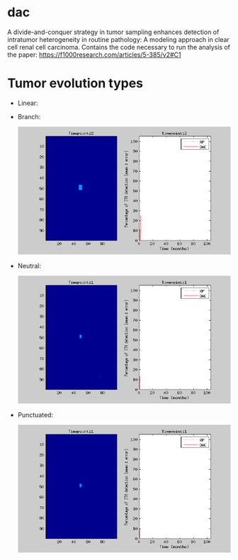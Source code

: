 # dac

A divide-and-conquer strategy in tumor sampling enhances detection of intratumor heterogeneity in routine pathology: A modeling approach in clear cell renal cell carcinoma. Contains the code necessary to run the analysis of the paper: https://f1000research.com/articles/5-385/v2#C1

# Tumor evolution types

- Linear:

    
- Branch:

    ![](https://github.com/compneurobilbao/dac/blob/master/time/figures/branch_performance.gif)
    
- Neutral:

    ![](https://github.com/compneurobilbao/dac/blob/master/time/figures/neutral_performance.gif)
    
- Punctuated:

    ![](https://github.com/compneurobilbao/dac/blob/master/time/figures/punctuated_performance.gif)
    

